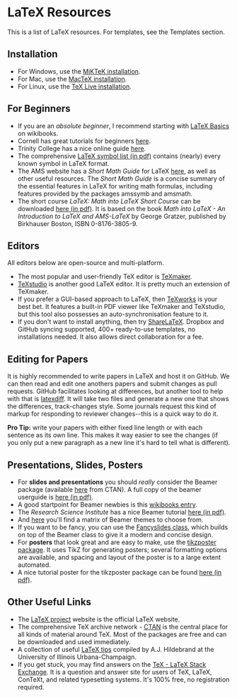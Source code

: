 # LaTeX Resources

This is a list of LaTeX resources. For templates, see the Templates section.

## Installation 

* For Windows, use the [MiKTeK installation](http://www.miktex.org/ "windows installation").
* For Mac, use the [MacTeX installation](https://tug.org/mactex/ "mac installation").
* For Linux, use the [TeX Live installation](http://www.tug.org/texlive/ "linux installation").

## For Beginners

* If you are an _absolute beginner_, I recommend starting with [LaTeX Basics](https://en.wikibooks.org/wiki/LaTeX/Basics "latex basics") on wikibooks.
* Cornell has great tutorials for beginners [here](http://www.cs.cornell.edu/Info/Misc/LaTeX-Tutorial/LaTeX-Home.html "cornell tutorials").
* Trinity College has a nice online guide [here](http://www.maths.tcd.ie/~dwilkins/LaTeXPrimer/ "trinity guide").
* The comprehensive [LaTeX symbol list (in pdf)](http://mirror.utexas.edu/ctan/info/symbols/comprehensive/symbols-letter.pdf "symbol list") contains (nearly) every known symbol in LaTeX format.
* The AMS website has a _Short Math Guide_ for LaTeX [here](http://www.ams.org/publications/authors/tex/amslatex "ams TeX resources"), as well as other useful resources. The _Short Math Guide_ is a concise summary of the essential features in LaTeX for writing math formulas, including features provided by the packages amssymb and amsmath.
* The short course _LaTeX: Math into LaTeX Short Course_ can be downloaded [here (in pdf)](http://tex.loria.fr/general/mil.pdf "short course"). It is based on the book _Math into LaTeX - An Introduction to LaTeX and AMS-LaTeX_ by George Gratzer, published by Birkhauser Boston, ISBN 0-8176-3805-9.

## Editors

All editors below are open-source and multi-platform. 

* The most popular and user-friendly TeX editor is [TeXmaker](http://www.xm1math.net/texmaker/ "texmaker").
* [TeXstudio](http://texstudio.sourceforge.net/ "texstudio") is another good LaTeX editor. It is pretty much an extension of TeXmaker.
* If you prefer a GUI-based approach to LaTeX, then [TeXworks](https://www.tug.org/texworks/ "texworks") is your best bet. It features a built-in PDF viewer like TeXmaker and TeXstudio, but this tool also possesses an auto-synchronisation feature to it.
* If you don't want to install anything, then try [ShareLaTeX](https://www.sharelatex.com/ "sharelatex"). Dropbox and GitHub syncing supported, 400+ ready-to-use templates, no installations needed. It also allows direct collaboration for a fee.

## Editing for Papers

It is highly recommended to write papers in LaTeX and host it on GitHub. We can
then read and edit one anothers papers and submit changes as pull requests.
GitHub facilitates looking at differences, but another tool to help with that is
[latexdiff](https://www.ctan.org/pkg/latexdiff?lang=en). It will take two files
and generate a new one that shows the differences, track-changes style. Some
journals request this kind of markup for responding to reviewer changes--this is
a quick way to do it.

**Pro Tip:** write your papers with either fixed line length or with each
sentence as its own line. This makes it way easier to see the changes (if you
only put a new paragraph as a new line it's hard to tell what is different).


## Presentations, Slides, Posters

* For **slides and presentations** you should _really_ consider the Beamer package (available [here](https://www.ctan.org/pkg/beamer "beamer") from CTAN). A full copy of the beamer userguide is [here (in pdf)](http://texdoc.net/texmf-dist/doc/latex/beamer/doc/beameruserguide.pdf "beamer userguide").
* A good startpoint for Beamer newbies is this [wikibooks entry](https://en.wikibooks.org/wiki/LaTeX/Presentations "wikibooks beamer").
* The _Research Science Institute_ has a nice Beamer tutorial [here (in pdf)](http://web.mit.edu/rsi/www/pdfs/beamer-tutorial.pdf "beamer tutorial").
* And [here](https://www.hartwork.org/beamer-theme-matrix/ "beamer themes") you'll find a matrix of Beamer themes to choose from.
* If you want to be fancy, you can use the [Fancyslides class](http://www.latextemplates.com/template/fancyslides-presentation "fancyslides"), which builds on top of the Beamer class to give it a modern and concise design. 
* For **posters** that look great and are easy to make, use the [tikzposter package](https://www.ctan.org/pkg/tikzposter "tikzposter"). It uses TikZ for generating posters; several formatting options are available, and spacing and layout of the poster is to a large extent automated.
* A nice tutorial poster for the tikzposter package can be found [here (in pdf)](https://www.sharelatex.com/templates/53332341910d975953dffdab/v/1/pdf?inline=true&name=Tikzposter%20(extended%20example) "tikzposter example").

## Other Useful Links

* The [LaTeX project](https://latex-project.org/ "latex project") website is the official LaTeX website.
* The comprehensive TeX archive network - [CTAN](http://www.ctan.org/ "ctan") is the central place for all kinds of material around TeX. Most of the packages are free and can be downloaded and used immediately.
* A collection of useful [LaTeX tips](http://www.math.uiuc.edu/~hildebr/tex/tips.html "latex tips") compiled by A.J. Hildebrand at the University of Illinois Urbana-Champaign.
* If you get stuck, you may find answers on the [TeX - LaTeX Stack Exchange](http://tex.stackexchange.com/ "tex latex exchange"). It is a question and answer site for users of TeX, LaTeX, ConTeXt, and related typesetting systems. It's 100% free, no registration required.

